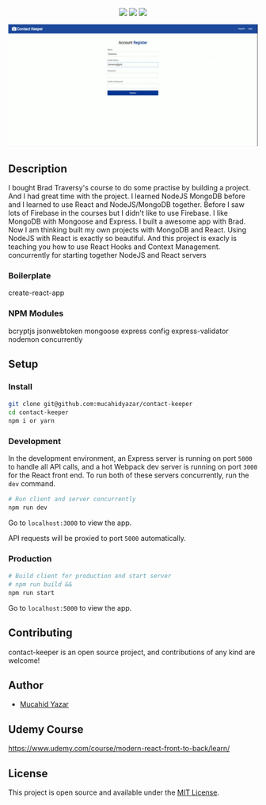 <p align="center">
 <img src="https://img.shields.io/badge/License-MIT-blue.svg">
  <a href="#"><img src="https://img.shields.io/badge/all_contributors-1-orange.svg?style=flat-square)"></a>
   <a href="#"><img src="https://travis-ci.org/taniarascia/takenote.svg?branch=master"></a>
</p>

<div align="center">
<img src="./public/assets/gif/contact-keeper.gif">
</div>

## Description

I bought Brad Traversy's course to do some practise by building a project. And I had great time with the project. I learned NodeJS MongoDB before and I learned to use React and NodeJS/MongoDB together. Before I saw lots of Firebase in the courses but I didn't like to use Firebase. I like MongoDB with Mongoose and Express. I built a awesome app with Brad. Now I am thinking built my own projects with MongoDB and React. Using NodeJS with React is exactly so beautiful. And this project is exacly is teaching you how to use React Hooks and Context Management. concurrently for starting together NodeJS and React servers

### Boilerplate

create-react-app

### NPM Modules

bcryptjs
jsonwebtoken
mongoose
express
config
express-validator
nodemon
concurrently

## Setup

### Install

```bash
git clone git@github.com:mucahidyazar/contact-keeper
cd contact-keeper
npm i or yarn
```

### Development

In the development environment, an Express server is running on port `5000` to handle all API calls, and a hot Webpack dev server is running on port `3000` for the React front end. To run both of these servers concurrently, run the `dev` command.

```bash
# Run client and server concurrently
npm run dev
```

Go to `localhost:3000` to view the app.

API requests will be proxied to port `5000` automatically.

### Production

<!-- In production, the React app is built, and Express redirects all incoming requests to the `dist` directory on port `5000`. -->

```bash
# Build client for production and start server
# npm run build &&
npm run start
```

Go to `localhost:5000` to view the app.

## Contributing

contact-keeper is an open source project, and contributions of any kind are welcome!

## Author

- [Mucahid Yazar](https://github.com/mucahidyazar)

## Udemy Course

https://www.udemy.com/course/modern-react-front-to-back/learn/

## License

This project is open source and available under the [MIT License](LICENSE).

